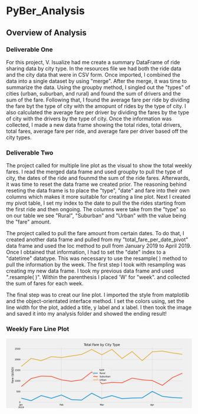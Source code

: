 # PyBer_Analysis

## Overview of Analysis
### Deliverable One
For this project, V. Isualize had me create a summary DataFrame of ride sharing data by city type.
In the resources file we had both the ride data and the city data that were in CSV form. Once imported, I combined the data into a single dataset by using "merge". After the merge, it was time to summarize the data. Using the groupby method, I singled out the "types" of cities (urban, suburban, and rural) and found the sum of drivers and the sum of the fare. Following that, I found the average fare per ride by dividing the fare byt the type of city with the amopunt of rides by the type of city. I also calculated the average fare per driver by dividing the fares by the type of city with the drivers by the type of city. Once the information was collected, I made a new data frame showing the total rides, total drivers, total fares, average fare per ride, and average fare per driver based off the city types.
### Deliverable Two
The project called for multiple line plot as the visual to show the total weekly fares. I read the merged data frame and used groupby to pull the type of city, the dates of the ride and founmd the sum of the ride fares. Afterwards, it was time to reset the data frame we created prior. The reasoning behind reseting the data frame is to place the "type", "date" and fare into their own columns which makes it more suitable for creating a line plot. Next I created my pivot table, I set my index to the date to pull the the rides starting from the first ride and then ongoing. The columns were take from the "type" so on our table we see "Rural", "Suburban" and "Urban" with the value being the "fare" amount.

The project called to pull the fare amount from certain dates. To do that, I created another data frame and pulled from my "total_fare_per_date_pivot" data frame and used the loc method to pull from January 2019 to April 2019. Once I obtained that information, I had to set the "date" index to a "datetime" datatype. This was necessary to use the resample( ) method to pull the information by the week. The first step I took with resampling was creating my new data frame. I took my previous data frame and used ".resample( )". Within the parenthesis I placed 'W' for "week". and collected the sum of fares for each week.

The final step was to creat our line plot. I imported the style from matplotlib and the object-orientated interface method. I set the colors using, set the line width for the plot, added a title, y label and x label. I then took the image and saved it into my analysis folder and showed the ending result!
### Weekly Fare Line Plot
![](analysis/PyBer_fare_summary.png)
